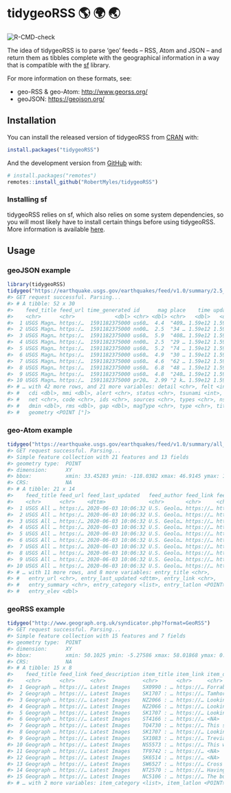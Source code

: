 
<!-- README.md is generated from README.Rmd. Please edit that file -->

# tidygeoRSS 🌎 🌍 🌏

![R-CMD-check](https://github.com/RobertMyles/tidygeoRSS/workflows/R-CMD-check/badge.svg)

The idea of tidygeoRSS is to parse ‘geo’ feeds – RSS, Atom and JSON –
and return them as tibbles complete with the geographical information in
a way that is compatible with the
[sf](https://r-spatial.github.io/sf/articles/sf1.html) library.

For more information on these formats, see:

  - geo-RSS & geo-Atom: <http://www.georss.org/>  
  - geoJSON: <https://geojson.org/>

## Installation

You can install the released version of tidygeoRSS from
[CRAN](https://CRAN.R-project.org) with:

``` r
install.packages("tidygeoRSS")
```

And the development version from
[GitHub](https://github.com/RobertMyles/tidygeoRSS) with:

``` r
# install.packages("remotes")
remotes::install_github("RobertMyles/tidygeoRSS")
```

### Installing sf

tidygeoRSS relies on sf, which also relies on some system dependencies,
so you will most likely have to install certain things before using
tidygeoRSS. More information is available
[here](https://r-spatial.github.io/sf/index.html#installing).

## Usage

### geoJSON example

``` r
library(tidygeoRSS)
tidygeo("https://earthquake.usgs.gov/earthquakes/feed/v1.0/summary/2.5_day.geojson")
#> GET request successful. Parsing...
#> # A tibble: 52 x 30
#>    feed_title feed_url time_generated id      mag place    time updated url  
#>    <chr>      <chr>             <dbl> <chr> <dbl> <chr>   <dbl>   <dbl> <chr>
#>  1 USGS Magn… https:/…  1591182375000 us60…  4.4  "409… 1.59e12 1.59e12 http…
#>  2 USGS Magn… https:/…  1591182375000 nn00…  2.5  "34 … 1.59e12 1.59e12 http…
#>  3 USGS Magn… https:/…  1591182375000 us60…  5.9  "408… 1.59e12 1.59e12 http…
#>  4 USGS Magn… https:/…  1591182375000 nn00…  2.5  "29 … 1.59e12 1.59e12 http…
#>  5 USGS Magn… https:/…  1591182375000 us60…  5.2  "74 … 1.59e12 1.59e12 http…
#>  6 USGS Magn… https:/…  1591182375000 us60…  4.9  "30 … 1.59e12 1.59e12 http…
#>  7 USGS Magn… https:/…  1591182375000 us60…  4.6  "62 … 1.59e12 1.59e12 http…
#>  8 USGS Magn… https:/…  1591182375000 us60…  6.8  "48 … 1.59e12 1.59e12 http…
#>  9 USGS Magn… https:/…  1591182375000 us60…  4.8  "240… 1.59e12 1.59e12 http…
#> 10 USGS Magn… https:/…  1591182375000 pr20…  2.99 "2 k… 1.59e12 1.59e12 http…
#> # … with 42 more rows, and 21 more variables: detail <chr>, felt <int>,
#> #   cdi <dbl>, mmi <dbl>, alert <chr>, status <chr>, tsunami <int>, sig <int>,
#> #   net <chr>, code <chr>, ids <chr>, sources <chr>, types <chr>, nst <int>,
#> #   dmin <dbl>, rms <dbl>, gap <dbl>, magType <chr>, type <chr>, title <chr>,
#> #   geometry <POINT [°]>
```

### geo-Atom example

``` r
tidygeo("https://earthquake.usgs.gov/earthquakes/feed/v1.0/summary/all_hour.atom")
#> GET request successful. Parsing...
#> Simple feature collection with 21 features and 13 fields
#> geometry type:  POINT
#> dimension:      XY
#> bbox:           xmin: 33.45283 ymin: -118.0382 xmax: 46.9145 ymax: 152.5861
#> CRS:            NA
#> # A tibble: 21 x 14
#>    feed_title feed_url feed_last_updated   feed_author feed_link feed_icon
#>    <chr>      <chr>    <dttm>              <chr>       <chr>     <chr>    
#>  1 USGS All … https:/… 2020-06-03 10:06:32 U.S. Geolo… https://… https://…
#>  2 USGS All … https:/… 2020-06-03 10:06:32 U.S. Geolo… https://… https://…
#>  3 USGS All … https:/… 2020-06-03 10:06:32 U.S. Geolo… https://… https://…
#>  4 USGS All … https:/… 2020-06-03 10:06:32 U.S. Geolo… https://… https://…
#>  5 USGS All … https:/… 2020-06-03 10:06:32 U.S. Geolo… https://… https://…
#>  6 USGS All … https:/… 2020-06-03 10:06:32 U.S. Geolo… https://… https://…
#>  7 USGS All … https:/… 2020-06-03 10:06:32 U.S. Geolo… https://… https://…
#>  8 USGS All … https:/… 2020-06-03 10:06:32 U.S. Geolo… https://… https://…
#>  9 USGS All … https:/… 2020-06-03 10:06:32 U.S. Geolo… https://… https://…
#> 10 USGS All … https:/… 2020-06-03 10:06:32 U.S. Geolo… https://… https://…
#> # … with 11 more rows, and 8 more variables: entry_title <chr>,
#> #   entry_url <chr>, entry_last_updated <dttm>, entry_link <chr>,
#> #   entry_summary <chr>, entry_category <list>, entry_latlon <POINT>,
#> #   entry_elev <dbl>
```

### geoRSS example

``` r
tidygeo("http://www.geograph.org.uk/syndicator.php?format=GeoRSS")
#> GET request successful. Parsing...
#> Simple feature collection with 15 features and 7 fields
#> geometry type:  POINT
#> dimension:      XY
#> bbox:           xmin: 50.1025 ymin: -5.27586 xmax: 58.01868 ymax: 0.937893
#> CRS:            NA
#> # A tibble: 15 x 8
#>    feed_title feed_link feed_description item_title item_link item_description
#>    <chr>      <chr>     <chr>            <chr>      <chr>     <chr>           
#>  1 Geograph … https://… Latest Images    SX0990 : … https://… Forraburry Chur…
#>  2 Geograph … https://… Latest Images    SK1707 : … https://… Tamhorn Farm Br…
#>  3 Geograph … https://… Latest Images    NZ2066 : … https://… Looking towards…
#>  4 Geograph … https://… Latest Images    NZ2066 : … https://… Looking towards…
#>  5 Geograph … https://… Latest Images    SK1707 : … https://… Looking north-n…
#>  6 Geograph … https://… Latest Images    ST4166 : … https://… <NA>            
#>  7 Geograph … https://… Latest Images    TQ4730 : … https://… This section of…
#>  8 Geograph … https://… Latest Images    SK1707 : … https://… Looking north-n…
#>  9 Geograph … https://… Latest Images    SX1083 : … https://… Trevia Cross, a…
#> 10 Geograph … https://… Latest Images    NS5573 : … https://… This worker tre…
#> 11 Geograph … https://… Latest Images    TF9742 : … https://… <NA>            
#> 12 Geograph … https://… Latest Images    SK6514 : … https://… <NA>            
#> 13 Geograph … https://… Latest Images    SW6527 : … https://… Cross Street Cr…
#> 14 Geograph … https://… Latest Images    NT2570 : … https://… Having never se…
#> 15 Geograph … https://… Latest Images    NC5106 : … https://… The burn is muc…
#> # … with 2 more variables: item_category <list>, item_latlon <POINT>
```

